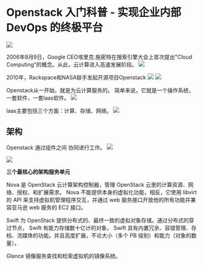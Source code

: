 # Openstack 入门科普 - 实现企业内部 DevOps 的终极平台

![](https://ws1.sinaimg.cn/large/006tNc79ly1g38yeuolorj30k005iaaa.jpg)

2006年8月9日，Google CEO埃里克.施密特在搜索引擎大会上首次提出"Cloud Computing"的概念。从此，云计算进入高速发展阶段。
![](https://ws4.sinaimg.cn/large/006tNc79ly1g38yh756lvj30k0088myh.jpg)

2010年，Rackspace和NASA联手发起开源项目Openstack
![](https://ws3.sinaimg.cn/large/006tNc79ly1g38yii3ktdj30do045t8v.jpg)
![](https://ws4.sinaimg.cn/large/006tNc79ly1g38yjicnvoj30k00awgmy.jpg)

Openstack从一开始，就是为云计算服务的。
简单来说，它就是一个操作系统，一套软件，一套laas软件。
![](https://ws2.sinaimg.cn/large/006tNc79ly1g38ynbow9fj30k00c7jt0.jpg)

laas主要包括三个方面：计算、存储、网络。
![](https://ws3.sinaimg.cn/large/006tNc79ly1g38yoakhpjj30k008sq3h.jpg)

## 架构
Openstack 通过组件之间 协同进行工作。
![](https://ws4.sinaimg.cn/large/006tNc79ly1g38yptrp45j314n0u0qik.jpg)

![](https://ws1.sinaimg.cn/large/006tNc79ly1g38yv2lagfj30k00drtaa.jpg)

**三个最核心的架构服务单元**

Nova 是 OpenStack 云计算架构控制器，管理 OpenStack 云里的计算资源、网络、授权、和扩展需求。 Nova 不能提供本身的虚拟化功能，相反，它使用 libvirt 的 API 来支持虚拟机管理程序交互，并通过 web 服务接口开放他的所有功能并兼容亚马逊 web 服务的 EC2 接口。

Swift 为 OpenStack 提供分布式的、最终一致的虚拟对象存储。通过分布式的穿过节点， Swift 有能力存储数十亿计的对象， Swift 具有内置冗余、容错管理、存档、流媒体的功能。并且高度扩展，不论大小（多个 PB 级别）和能力（对象的数量）。

Glance 镜像服务查找和检索虚拟机的镜像系统。